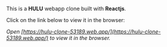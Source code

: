 This is a **HULU** webapp clone built with **Reactjs**.

Click on the link below to view it in the browser:

*Open [https://hulu-clone-53189.web.app/](https://hulu-clone-53189.web.app/) to view it in the browser.*
